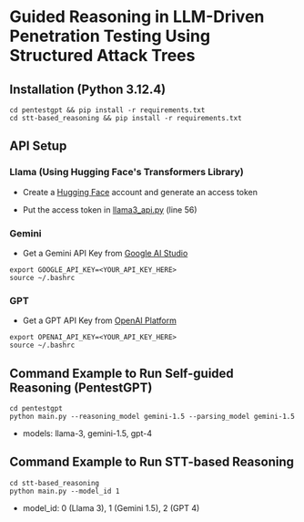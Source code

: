 # Guided Reasoning in LLM-Driven Penetration Testing Using Structured Attack Trees

## Installation (Python 3.12.4)

```
cd pentestgpt && pip install -r requirements.txt
cd stt-based_reasoning && pip install -r requirements.txt
```

## API Setup

### Llama (Using Hugging Face's Transformers Library)

- Create a [Hugging Face](https://huggingface.co/meta-llama/Meta-Llama-3-8B-Instruct) account and generate an access token

- Put the access token in [llama3_api.py](./stt-based_reasoning/utils/APIs/llama3_api.py) (line 56)

### Gemini

- Get a Gemini API Key from [Google AI Studio](https://ai.google.dev/gemini-api/docs/api-key)

```
export GOOGLE_API_KEY=<YOUR_API_KEY_HERE>
source ~/.bashrc
```

### GPT

- Get a GPT API Key from [OpenAI Platform](https://platform.openai.com/api-keys)

```
export OPENAI_API_KEY=<YOUR_API_KEY_HERE>
source ~/.bashrc
```

## Command Example to Run Self-guided Reasoning (PentestGPT)

```
cd pentestgpt
python main.py --reasoning_model gemini-1.5 --parsing_model gemini-1.5
```

- models: llama-3, gemini-1.5, gpt-4

## Command Example to Run STT-based Reasoning

```
cd stt-based_reasoning
python main.py --model_id 1
```

- model_id: 0 (Llama 3), 1 (Gemini 1.5), 2 (GPT 4)